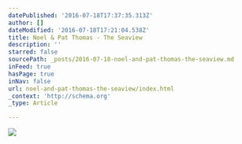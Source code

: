 ```yaml
---
datePublished: '2016-07-18T17:37:35.313Z'
author: []
dateModified: '2016-07-18T17:21:04.538Z'
title: Noel & Pat Thomas - The Seaview
description: ''
starred: false
sourcePath: _posts/2016-07-18-noel-and-pat-thomas-the-seaview.md
inFeed: true
hasPage: true
inNav: false
url: noel-and-pat-thomas-the-seaview/index.html
_context: 'http://schema.org'
_type: Article

---
```

![](https://the-grid-user-content.s3-us-west-2.amazonaws.com/a13bb29d-0ef5-42de-b5e8-fd4a98ef3769.jpg)
